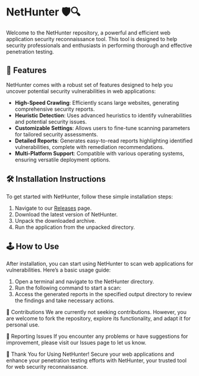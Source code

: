 # NetHunter 🛡️🔍

Welcome to the NetHunter repository, a powerful and efficient web application security reconnaissance tool. This tool is designed to help security professionals and enthusiasts in performing thorough and effective penetration testing.

## 🚀 Features

NetHunter comes with a robust set of features designed to help you uncover potential security vulnerabilities in web applications:

- **High-Speed Crawling**: Efficiently scans large websites, generating comprehensive security reports.
- **Heuristic Detection**: Uses advanced heuristics to identify vulnerabilities and potential security issues.
- **Customizable Settings**: Allows users to fine-tune scanning parameters for tailored security assessments.
- **Detailed Reports**: Generates easy-to-read reports highlighting identified vulnerabilities, complete with remediation recommendations.
- **Multi-Platform Support**: Compatible with various operating systems, ensuring versatile deployment options.

## 🛠️ Installation Instructions

To get started with NetHunter, follow these simple installation steps:

1. Navigate to our [Releases](../../releases) page.
2. Download the latest version of NetHunter.
3. Unpack the downloaded archive.
4. Run the application from the unpacked directory.

## 🕹️ How to Use

After installation, you can start using NetHunter to scan web applications for vulnerabilities. Here’s a basic usage guide:

1. Open a terminal and navigate to the NetHunter directory.
2. Run the following command to start a scan:
3. Access the generated reports in the specified output directory to review the findings and take necessary actions.

🛑 Contributions
We are currently not seeking contributions. However, you are welcome to fork the repository, explore its functionality, and adapt it for personal use.

🐞 Reporting Issues
If you encounter any problems or have suggestions for improvement, please visit our Issues page to let us know.

🌟 Thank You for Using NetHunter!
Secure your web applications and enhance your penetration testing efforts with NetHunter, your trusted tool for web security reconnaissance.
